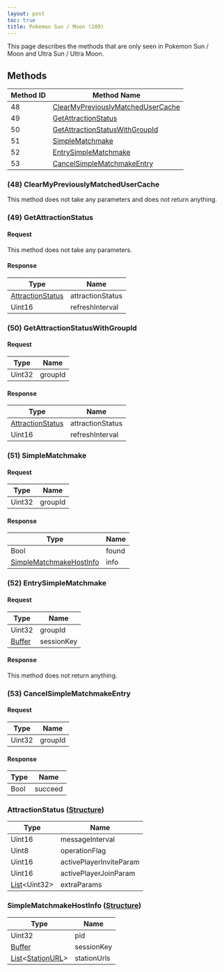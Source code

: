 ```yaml
---
layout: post
toc: true
title: Pokemon Sun / Moon (109)
---
```


This page describes the methods that are only seen in Pokemon Sun / Moon and Ultra Sun / Ultra Moon.

## Methods

| Method ID | Method Name                                                                |
|-----------|----------------------------------------------------------------------------|
| 48        | [ClearMyPreviouslyMatchedUserCache](#48-clearmypreviouslymatchedusercache) |
| 49        | [GetAttractionStatus](#49-getattractionstatus)                             |
| 50        | [GetAttractionStatusWithGroupId](#50-getattractionstatuswithgroupid)       |
| 51        | [SimpleMatchmake](#51-simplematchmake)                                     |
| 52        | [EntrySimpleMatchmake](#52-entrysimplematchmake)                           |
| 53        | [CancelSimpleMatchmakeEntry](#53-cancelsimplematchmakeentry)               |

### (48) ClearMyPreviouslyMatchedUserCache
This method does not take any parameters and does not return anything.

### (49) GetAttractionStatus

#### Request
This method does not take any parameters.

#### Response

| Type                                            | Name             |
|-------------------------------------------------|------------------|
| [AttractionStatus](#attractionstatus-structure) | attractionStatus |
| Uint16                                          | refreshInterval  |

### (50) GetAttractionStatusWithGroupId
#### Request

| Type   | Name    |
|--------|---------|
| Uint32 | groupId |

#### Response

| Type                                            | Name             |
|-------------------------------------------------|------------------|
| [AttractionStatus](#attractionstatus-structure) | attractionStatus |
| Uint16                                          | refreshInterval  |

### (51) SimpleMatchmake
#### Request

| Type   | Name    |
|--------|---------|
| Uint32 | groupId |

#### Response

| Type                                                          | Name  |
|---------------------------------------------------------------|-------|
| Bool                                                          | found |
| [SimpleMatchmakeHostInfo](#simplematchmakehostinfo-structure) | info  |

### (52) EntrySimpleMatchmake
#### Request

| Type     | Name       |
|----------|------------|
| Uint32   | groupId    |
| [Buffer] | sessionKey |

#### Response
This method does not return anything.

### (53) CancelSimpleMatchmakeEntry
#### Request

| Type   | Name    |
|--------|---------|
| Uint32 | groupId |

#### Response

| Type | Name    |
|------|---------|
| Bool | succeed |

### AttractionStatus ([Structure])

| Type                     | Name                    |
|--------------------------|-------------------------|
| Uint16                   | messageInterval         |
| Uint8                    | operationFlag           |
| Uint16                   | activePlayerInviteParam |
| Uint16                   | activePlayerJoinParam   |
| [List]&#x3C;Uint32&#x3E; | extraParams             |

### SimpleMatchmakeHostInfo ([Structure])

| Type                           | Name        |
|--------------------------------|-------------|
| Uint32                         | pid         |
| [Buffer]                       | sessionKey  |
| [List]&#x3C;[StationURL]&#x3E; | stationUrls |

[Buffer]: /docs/nex/types#buffer
[List]: /docs/nex/types#list
[StationURL]: /docs/nex/types#stationurl
[Structure]: /docs/nex/types#structure
